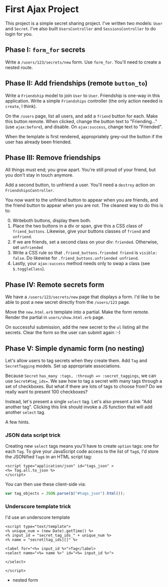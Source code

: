 # First Ajax Project

This project is a simple secret sharing project. I've written two
models: `User` and `Secret`. I've also built `UsersController` and
`SessionsController` to do login for you.

## Phase I: `form_for` secrets

Write a `/users/123/secrets/new` form. Use `form_for`. You'll need to
create a nested route.

## Phase II: Add friendships (remote `button_to`)

Write a `Friendship` model to join `User` to `User`. Friendship is
one-way in this application. Write a simple `Friendships` controller
(the only action needed is `create`, I think).

On the `/users` page, list all users, and add a `friend` button for
each. Make this button remote. When clicked, change the button text to
"Friending..." (use `ajax:before`), and disable. On `ajax:success`,
change text to "Friended".

When the template is first rendered, appropriately grey-out the button
if the user has already been friended.

## Phase III: Remove friendships

All things must end; you grow apart. You're still proud of your
friend, but you don't stay in touch anymore.

Add a second button, to unfriend a user. You'll need a `destroy`
action on `FriendshipsController`.

You now want to the unfriend button to appear when you are friends,
and the friend button to appear when you are not. The cleanest way to
do this is to:

0. Writeboth buttons, display them both.
0. Place the two buttons in a div or span, give this a CSS
   class of `friend_buttons`. Likewise, give your buttons classes of
   `friend` and `unfriend`.
0. If we are friends, set a second class on your div:
   `friended`. Otherwise, set `unfriended`
0. Write a CSS rule so that `.friend_buttons.friended friend` is
   `visible: false`. Do likewise for `.friend_buttons.unfriended
   unfriend`.
0. Lastly, your `ajax:success` method needs only to swap a class (see
   `$.toggleClass`).

## Phase IV: Remote secrets form

We have a `/users/123/secrets/new` page that displays a form. I'd like
to be able to post a new secret directly from the `/users/123` page.

Move the `new.html.erb` template into a partial. Make the form
remote. Render the partial in `users/show.html.erb` page.

On successful submission, add the new secret to the `ul` listing all
the secrets. Clear the form so the user can submit again :-)

## Phase V: Simple dynamic form (no nesting)

Let's allow users to tag secrets when they create them. Add `Tag` and
`SecretTagging` models. Set up appropriate associations.

Because `Secret` `has_many :tags, :through => :secret_taggings`, we
can use `Secret#tag_ids=`. We saw how to tag a secret with many tags
through a set of checkboxes. But what if there are lots of tags to
choose from? Do we really want to present 100 checkboxes?

Instead, let's present a single `select` tag. Let's also present a
link "Add another tag". Clicking this link should invoke a JS function
that will add another `select` tag.

A few hints.

### JSON data script trick

Creating new `select` tags means you'll have to create `option` tags:
one for each `Tag`. To give your JavaScript code access to the list of
`Tag`s, I'd store the JSONified `Tag`s in an HTML script tag:

```html+erb
<script type="application/json" id="tags_json" >
<%= Tag.all.to_json %>
</script>
```

You can then use these client-side via:

```javascript
var tag_objects = JSON.parse($("#tags_json").html());
```

### Underscore template trick

I'd use an underscore template

```html+erb
<script type="text/template">
<% unique_num = (new Date).getTime() %>
<% input_id = "secret_tag_ids_" + unique_num %>
<% name = "secret[tag_ids][]" %>

<label for="<%= input_id %>">Tag</label>
<select name="<%= name %>" id="<%= input_id %>">

</select>

</script>
```

* nested form
